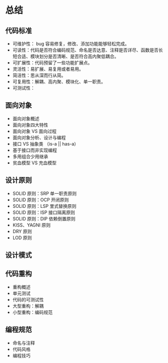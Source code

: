 # 总结

## 代码标准
- 可维护性： bug 容易修复，修改、添加功能能够轻松完成。
- 可读性：代码是否符合编码规范、命名是否达意、注释是否详尽、函数是否长短合适、模块划分是否清晰、是否符合高内聚低耦合。
- 可扩展性：代码预留了一些功能扩展点。
- 灵活性：易扩展、易复用或者易用。
- 简洁性：思从深而行从简。
- 可复用性：解耦、高内聚、模块化、单一职责。
- 可测试性：

## 面向对象
- 面向对象概述
- 面向对象四大特性
- 面向对象 VS 面向过程
- 面向对象分析、设计与编程
- 接口 VS 抽象类  （is-a || has-a）
- 基于接口而非实现编程
- 多用组合少用继承
- 贫血模型 VS 充血模型

## 设计原则
- SOLID 原则：SRP 单一职责原则
- SOLID 原则：OCP 开闭原则
- SOLID 原则：LSP 里式替换原则
- SOLID 原则：ISP 接口隔离原则
- SOLID 原则：DIP 依赖倒置原则
- KISS、YAGNI 原则
- DRY 原则
- LOD 原则

## 设计模式

## 代码重构
- 重构概述
- 单元测试
- 代码的可测试性
- 大型重构：解耦
- 小型重构：编码规范

## 编程规范
- 命名与注释
- 代码风格
- 编程技巧